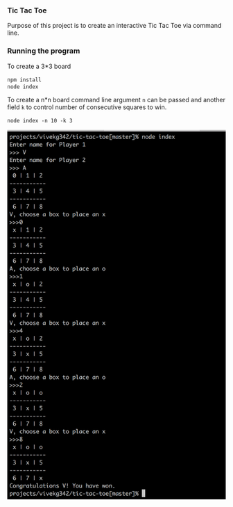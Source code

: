### Tic Tac Toe

Purpose of this project is to create an interactive Tic Tac Toe via command line.

### Running the program

To create a 3*3 board
```
npm install
node index
```

To create a n*n board command line argument `n` can be passed
and another field `k` to control number of consecutive squares to win.

```
node index -n 10 -k 3
```
![Screenshot](./screenshots/tic_tac_toe.png)

